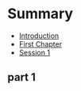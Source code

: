 # Summary

* [Introduction](README.md)
* [First Chapter](chapter1.md)
* [Session 1](session-1.md)

## part 1


